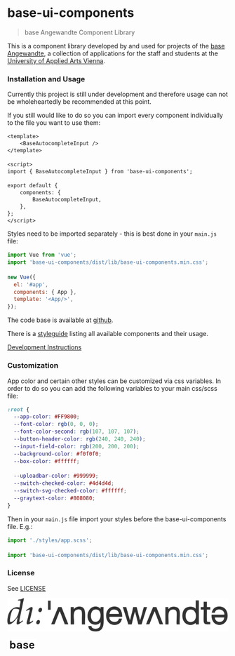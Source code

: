 # base-ui-components

> base Angewandte Component Library

This is a component library developed by and used for projects of the
[base Angewandte](https://base.uni-ak.ac.at),
a collection of applications for the staff and students at the [University of
Applied Arts Vienna](https://www.dieangewandte.at).

### Installation and Usage

<!---
Install via:
```
npm i base-ui-components
```
-->

Currently this project is still under development and therefore usage
can not be wholeheartedly be recommended at this point.

If you still would like to do so you can import every component individually to the file you want to use them:

```vue
<template>
    <BaseAutocompleteInput />
</template>

<script>
import { BaseAutocompleteInput } from 'base-ui-components';

export default {
    components: {
        BaseAutocompleteInput,
    },
};
</script>
```
Styles need to be imported separately - this is best done in your `main.js` file:

```js
import Vue from 'vue';
import 'base-ui-components/dist/lib/base-ui-components.min.css';

new Vue({
  el: '#app',
  components: { App },
  template: '<App/>',
});
```

The code base is available at [github](https://github.com/base-angewandte/base-ui-components).

There is a [styleguide](https://base-angewandte.github.io/base-ui-components/) listing all available components and their usage.

[Development Instructions](buildSetup.md)

### Customization

App color and certain other styles can be customized via css variables.
In order to do so you can add the following variables to your main css/scss file:

```css
:root {
  --app-color: #FF9800;
  --font-color: rgb(0, 0, 0);
  --font-color-second: rgb(107, 107, 107);
  --button-header-color: rgb(240, 240, 240);
  --input-field-color: rgb(200, 200, 200);
  --background-color: #f0f0f0;
  --box-color: #ffffff;

  --uploadbar-color: #999999;
  --switch-checked-color: #4d4d4d;
  --switch-svg-checked-color: #ffffff;
  --graytext-color: #808080;
}
```
Then in your `main.js` file import your styles before the base-ui-components file. E.g.:

```js
import './styles/app.scss';

import 'base-ui-components/dist/lib/base-ui-components.min.css';
```


### License

See [LICENSE](LICENSE.md)


<!-- logo angewandte -->
![alt text](static/angewandte-logo.svg "Angewandte")
<!-- logo base -->
![alt text](static/base.png "base Angewandte")
<!-- logo zukunvt?  or anything else? -->

